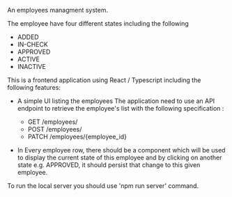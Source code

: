 An employees managment system.

The employee have four different states including the following

- ADDED
- IN-CHECK
- APPROVED
- ACTIVE
- INACTIVE

This is a frontend application using React / Typescript including the following features:

- A simple UI listing the employees
  The application need to use an API endpoint to retrieve the employee's list with the following specification :

  - GET /employees/
  - POST /employees/
  - PATCH /employees/{employee_id}

- In Every employee row, there should be a component which will be used to display the current state of this employee and by clicking on another state e.g. APPROVED, it should persist that change to this given employee.

To run the local server you should use 'npm run server' command.